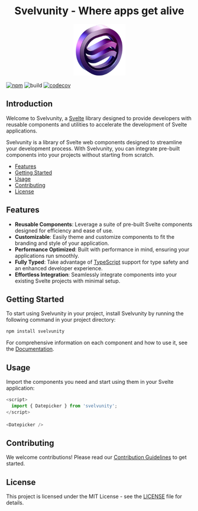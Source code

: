 <h1 align="center">Svelvunity - Where apps get alive</h1>

<p align="center">
  <img src="src/lib/assets/images/svelvunity-logo.png" alt="svelte-logo" width="140px" height="140px"/>
</p>

[![npm](https://img.shields.io/npm/v/svelvunity)](https://www.npmjs.com/package/svelvunity)
![build](https://github.com/AmadeusITGroup/Svelvunity/workflows/ci/badge.svg)
[![codecov](https://codecov.io/gh/AmadeusITGroup/Svelvunity/branch/master/graph/badge.svg)](https://codecov.io/gh/AmadeusITGroup/Svelvunity)

## Introduction

Welcome to Svelvunity, a [Svelte](https://svelte.dev/) library designed to provide developers with reusable components and utilities to accelerate the development of Svelte applications.

Svelvunity is a library of Svelte web components designed to streamline your development process. With Svelvunity, you can integrate pre-built components into your projects without starting from scratch.

- [Features](#features)
- [Getting Started](#getting-started)
- [Usage](#usage)
- [Contributing](#contributing)
- [License](#license)

## Features

- **Reusable Components**: Leverage a suite of pre-built Svelte components designed for efficiency and ease of use.
- **Customizable**: Easily theme and customize components to fit the branding and style of your application.
- **Performance Optimized**: Built with performance in mind, ensuring your applications run smoothly.
- **Fully Typed**: Take advantage of [TypeScript](https://typescriptlang.org/) support for type safety and an enhanced developer experience.
- **Effortless Integration**: Seamlessly integrate components into your existing Svelte projects with minimal setup.

## Getting Started

To start using Svelvunity in your project, install Svelvunity by running the following command in your project directory:

```bash
npm install svelvunity
```

For comprehensive information on each component and how to use it, see the [Documentation](https://mehtapcavdar.github.io/svelvunity/).

## Usage

Import the components you need and start using them in your Svelte application:

```typescript
<script>
  import { Datepicker } from 'svelvunity';
</script>

<Datepicker />
```

## Contributing

We welcome contributions! Please read our [Contribution Guidelines](./CONTRIBUTING.md) to get started.

## License

This project is licensed under the MIT License - see the [LICENSE](./LICENSE) file for details.
